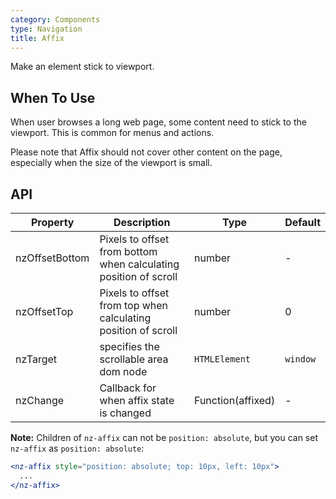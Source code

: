 ```yaml
---
category: Components
type: Navigation
title: Affix
---
```


Make an element stick to viewport.

## When To Use

When user browses a long web page, some content need to stick to the viewport. This is common for menus and actions.

Please note that Affix should not cover other content on the page, especially when the size of the viewport is small.

## API

| Property | Description | Type | Default |
| -------- | ----------- | ---- | ------- |
| nzOffsetBottom | Pixels to offset from bottom when calculating position of scroll | number | - |
| nzOffsetTop | Pixels to offset from top when calculating position of scroll | number | 0 |
| nzTarget | specifies the scrollable area dom node | `HTMLElement` | `window` |
| nzChange | Callback for when affix state is changed | Function(affixed) | - |

**Note:** Children of `nz-affix` can not be `position: absolute`, but you can set `nz-affix` as `position: absolute`:

```jsx
<nz-affix style="position: absolute; top: 10px, left: 10px">
  ...
</nz-affix>
```
